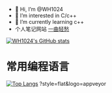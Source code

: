 - 👋 Hi, I’m @WH1024
- 👀 I’m interested in C/c++
- 🌱 I’m currently learning c++
- 个人笔记网站   [一曲轻愁](http://www.yiquqingchou.club)


<!---
WH1024/WH1024 is a ✨ special ✨ repository because its `README.md` (this file) appears on your GitHub profile.
You can click the Preview link to take a look at your changes.
--->
<!--
  参数:
    - username: 自己的GitHub用户名
    - show_icons: 是否显示图标 (boolean)
    - count_private: 统计私人提交 (boolean)
    - theme: 主题 (dark, radical, merko, gruvbox, tokyonight, onedark, cobalt, synthwave, highcontrast, dracula)
    - locale: 在卡片中设置语言 (例如 cn, de, es, 等等)
    - hide_border: 隐藏卡的边框 (布尔值)
    - bg_color: 可以在 bg_color 选项中提供多个逗号分隔的值来呈现渐变，(&bg_color=[角度值]DEG,COLOR1,COLOR2,COLOR3...COLOR10; eg: 62deg,8EC5FC,E0C3FC)
    - hide_title: 隐藏标题 (boolean)
    - include_all_commits: 统计总提交次数而不是仅统计今年的提交次数 (boolean)
    - 
-->
[![WH1024's GitHub stats](https://github-readme-stats.vercel.app/api?username=WH1024&show_icons=true&count_private=true&theme=dracula&locale=cn&hide_border=true&bg_color=225deg,FF3CAC,784BA0,2B86C5&hide_title=false&include_all_commits=true)](https://github.com/WH1024/WH1024)

# 常用编程语言
[![Top Langs](https://github-readme-stats.vercel.app/api/top-langs/?username=WH1024&layout=compact)](https://github.com/WH1024/github-readme-stats)
?style=flat&logo=appveyor
